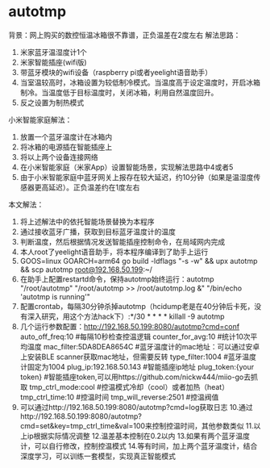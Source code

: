 # autotmp
背景：网上购买的数控恒温冰箱很不靠谱，正负温差在2度左右
解法思路：
1. 米家蓝牙温湿度计1个
2. 米家智能插座(wifi版)
3. 带蓝牙模块的wifi设备（raspberry pi或者yeelight语音助手）
4. 当室温较高时，冰箱设置为较低制冷模式。当温度高于设定温度时，开启冰箱制冷。当温度低于目标温度时，关闭冰箱，利用自然温度回升。
5. 反之设置为制热模式

小米智能家庭解法：
1. 放置一个蓝牙温度计在冰箱内
2. 将冰箱的电源插在智能插座上
3. 将以上两个设备连接网络
4. 在小米智能家庭（米家App）设置智能场景，实现解法思路中4或者5
5. 由于小米智能家庭中蓝牙网关上报存在较大延迟，约10分钟（如果是温湿度传感器更高延迟）。正负温差约在1度左右

本文解法：
1. 将上述解法中的依托智能场景替换为本程序
2. 通过接收蓝牙广播，获取到目标蓝牙温度计的温度
3. 判断温度，然后根据情况发送智能插座控制命令，在局域网内完成
4. 本人root了yeelight语音助手，将本程序编译到了助手上运行
5. GOOS=linux GOARCH=arm64 go build -ldflags "-s -w" && upx autotmp && scp autotmp root@192.168.50.199:~/
6. 在助手上配置restartd命令，保持autotmp始终运行：autotmp "/root/autotmp" "/root/autotmp >> /root/autotmp.log &" "/bin/echo 'autotmp is running'"
7. 配置crontab，每隔30分钟杀掉autotmp（hcidump老是在40分钟后卡死，没有深入研究，用这个方法hack下）:*/30 * * * * killall -9 autotmp
8. 几个运行参数配置：http://192.168.50.199:8080/autotmp?cmd=conf
auto_off_freq:10	#每隔10秒检查控温逻辑
counter_for_avg:10	#统计10次平均温度
mac_filter:5DA8DEA8654C #蓝牙温度计的mac地址：可以通过安卓上安装BLE scanner获取mac地址，但需要反转
type_filter:1004	#蓝牙温度计固定为1004
plug_ip:192.168.50.143	#智能插座ip地址
plug_token:{your token}	#智能插座token,可以用https://github.com/nickw444/miio-go去抓取
tmp_ctrl_mode:cool	#控温模式冷却（cool）或者加热（heat）
tmp_ctrl_time:10	#控温时间
tmp_will_reverse:2501	#控温阀值
9. 可以通过http://192.168.50.199:8080/autotmp?cmd=log获取日志
10.通过http://192.168.50.199:8080/autotmp?cmd=set&key=tmp_ctrl_time&val=100来控制控温时间，其他参数类似
11.以上ip根据实际情况调整
12.温差基本控制在0.2以内
13.如果有两个蓝牙温度计，可以自行修改，控制控温模式
14.等有时间，加上两个蓝牙温度计，结合深度学习，可以训练一套模型，实现真正智能模式
